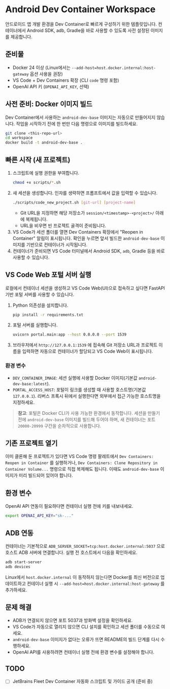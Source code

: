 # Android Dev Container Workspace

안드로이드 앱 개발 환경을 Dev Container로 빠르게 구성하기 위한 템플릿입니다. 컨테이너에서 Android SDK, adb, Gradle을 바로 사용할 수 있도록 사전 설정된 이미지를 제공합니다.

## 준비물
- Docker 24 이상 (Linux에서는 `--add-host=host.docker.internal:host-gateway` 옵션 사용을 권장)
- VS Code + Dev Containers 확장 (CLI `code` 명령 포함)
- OpenAI API 키 (`OPENAI_API_KEY`, 선택)

## 사전 준비: Docker 이미지 빌드
Dev Container에서 사용하는 `android-dev-base` 이미지는 자동으로 만들어지지 않습니다. 작업을 시작하기 전에 한 번만 다음 명령으로 이미지를 빌드하세요.

```bash
git clone <this-repo-url>
cd workspace
docker build -t android-dev-base .
```

## 빠른 시작 (새 프로젝트)
1. 스크립트에 실행 권한을 부여합니다.
   ```bash
   chmod +x scripts/*.sh
   ```
2. 새 세션을 생성합니다. 인자를 생략하면 프롬프트에서 값을 입력할 수 있습니다.
   ```bash
   ./scripts/code_new_project.sh [git-url] [project-name]
   ```
   - Git URL을 지정하면 해당 저장소가 `session/<timestamp>-<project>/` 아래에 복제됩니다.
   - URL을 비우면 빈 프로젝트 골격이 준비됩니다.
3. VS Code가 세션 폴더를 열면 Dev Containers 확장에서 "Reopen in Container" 알림이 표시됩니다. 확인을 누르면 앞서 빌드한 `android-dev-base` 이미지를 기반으로 컨테이너가 시작됩니다.
4. 컨테이너가 준비되면 VS Code 터미널에서 Android SDK, `adb`, Gradle 등을 바로 사용할 수 있습니다.

## VS Code Web 포털 서버 실행
로컬에서 컨테이너 세션을 생성하고 VS Code Web(UI)으로 접속하고 싶다면 FastAPI 기반 포털 서버를 사용할 수 있습니다.

1. Python 의존성을 설치합니다.
   ```bash
   pip install -r requirements.txt
   ```
2. 포털 서버를 실행합니다.
   ```bash
   uvicorn portal.main:app --host 0.0.0.0 --port 1539
   ```
3. 브라우저에서 `http://127.0.0.1:1539` 에 접속해 Git 저장소 URL과 프로젝트 이름을 입력하면 자동으로 컨테이너가 할당되고 VS Code Web이 표시됩니다.

### 환경 변수
- `DEV_CONTAINER_IMAGE`: 세션 실행에 사용할 Docker 이미지(기본값 `android-dev-base:latest`).
- `PORTAL_ACCESS_HOST`: 포털이 링크를 생성할 때 사용할 호스트명(기본값 `127.0.0.1`). 리버스 프록시 뒤에서 실행한다면 외부에서 접근 가능한 호스트명을 지정하세요.

> **참고**: 포털은 Docker CLI가 사용 가능한 환경에서 동작합니다. 세션을 만들기 전에 `android-dev-base` 이미지를 빌드해 두어야 하며, 새 컨테이너는 포트 `20000-20999` 구간을 순차적으로 사용합니다.

## 기존 프로젝트 열기
이미 클론해 둔 프로젝트가 있다면 VS Code 명령 팔레트에서 `Dev Containers: Reopen in Container` 를 실행하거나, `Dev Containers: Clone Repository in Container Volume...` 명령으로 직접 복제해도 됩니다. 이때도 `android-dev-base` 이미지가 미리 빌드되어 있어야 합니다.

## 환경 변수
OpenAI API 연동이 필요하다면 컨테이너 실행 전에 키를 내보내세요.

```bash
export OPENAI_API_KEY="sk-..."
```

## ADB 연동
컨테이너는 기본적으로 `ADB_SERVER_SOCKET=tcp:host.docker.internal:5037` 으로 호스트 ADB 서버에 연결합니다. 실행 전 호스트에서 다음을 확인하세요.

```bash
adb start-server
adb devices
```

Linux에서 `host.docker.internal` 이 동작하지 않는다면 Docker를 최신 버전으로 업데이트하고 컨테이너 실행 시 `--add-host=host.docker.internal:host-gateway` 를 추가하세요.

## 문제 해결
- ADB가 연결되지 않으면 포트 5037과 방화벽 설정을 확인하세요.
- VS Code가 자동으로 열리지 않으면 CLI 설치를 확인하고 세션 폴더를 수동으로 여세요.
- `android-dev-base` 이미지가 없다는 오류가 뜨면 README의 빌드 단계를 다시 수행하세요.
- OpenAI API를 사용하려면 컨테이너 실행 전에 환경 변수를 설정해야 합니다.

## TODO
- [ ] JetBrains Fleet Dev Container 자동화 스크립트 및 가이드 공개 (준비 중)
